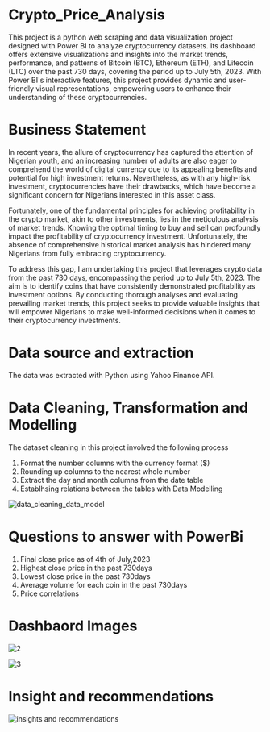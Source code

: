 # Crypto_Price_Analysis

This project is a python web scraping and data visualization project designed with Power BI to analyze cryptocurrency datasets. Its dashboard offers extensive visualizations and insights into the market trends, performance, and patterns of Bitcoin (BTC), Ethereum (ETH), and Litecoin (LTC) over the past 730 days, covering the period up to July 5th, 2023. With Power BI's interactive features, this project provides dynamic and user-friendly visual representations, empowering users to enhance their understanding of these cryptocurrencies.

# Business Statement

In recent years, the allure of cryptocurrency has captured the attention of Nigerian youth, and an increasing number of adults are also eager to comprehend the world of digital currency due to its appealing benefits and potential for high investment returns. Nevertheless, as with any high-risk investment, cryptocurrencies have their drawbacks, which have become a significant concern for Nigerians interested in this asset class.

Fortunately, one of the fundamental principles for achieving profitability in the crypto market, akin to other investments, lies in the meticulous analysis of market trends. Knowing the optimal timing to buy and sell can profoundly impact the profitability of cryptocurrency investment. Unfortunately, the absence of comprehensive historical market analysis has hindered many Nigerians from fully embracing cryptocurrency.

To address this gap, I am undertaking this project that leverages crypto data from the past 730 days, encompassing the period up to July 5th, 2023. The aim is to identify coins that have consistently demonstrated profitability as investment options. By conducting thorough analyses and evaluating prevailing market trends, this project seeks to provide valuable insights that will empower Nigerians to make well-informed decisions when it comes to their cryptocurrency investments.

# Data source and extraction

The data was extracted with Python using Yahoo Finance API.

# Data Cleaning, Transformation and Modelling
The dataset cleaning in this project involved the following process

1. Format the number columns with the currency format ($)
2. Rounding up columns to the nearest whole number
3. Extract the day and month columns from the date table
4. Establhsing relations between the tables with Data Modelling

![data_cleaning_data_model](https://github.com/MisterAare/Crypto_Price_Analysis_with_PowerBI/assets/109184556/bceebc6d-05bd-4220-8312-027b03498952)




# Questions to answer with PowerBi

1. Final close price as of 4th of July,2023
2. Highest close price in the past 730days
3. Lowest close price in the past 730days
4. Average volume for each coin in the past 730days
5. Price correlations 

# Dashbaord Images

![2](https://github.com/MisterAare/Crypto_Price_Analysis_with_PowerBI/assets/109184556/7658667f-2371-40d6-b810-a9a7731c9557)

![3](https://github.com/MisterAare/Crypto_Price_Analysis_with_PowerBI/assets/109184556/0e774b94-4981-4a40-9f98-961b23de53e3)


# Insight and recommendations

![insights and recommendations](https://github.com/MisterAare/Crypto_Price_Analysis_with_PowerBI/assets/109184556/e92c4e60-8ec0-49cd-9c36-89a10e0b6c3a)




